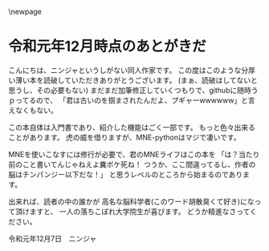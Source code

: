 \newpage

# 令和元年12月時点のあとがきだ
こんにちは、ニンジャというしがない同人作家です。
この度はこのような分厚い薄い本を読破していただきありがとうございます。
(まぁ、読破はしてないと思うし、その必要もない)
まだまだ加筆修正していくつもりで、githubに随時うｐってるので、
「君は古いのを掴まされたんだよ、プギャーwwwwww」と言えなくもない。

この本自体は入門書であり、紹介した機能はごく一部です。
もっと色々出来ることがあります。
虎の威を借りますが、MNE-pythonはマジで凄いです。

MNEを使いこなすには修行が必要で、君のMNEライフはこの本を
「は？当たり前のこと書いてんじゃねえよ糞ボケ死ね！
つうか、ここ間違ってるし、作者の脳はチンパンジー以下だな！」
と思うレベルのところから始まるのであります。

出来れば、読者の中の誰かが
高名な脳科学者(このワード胡散臭くて好き)になって頂けますと、
一人の落ちこぼれ大学院生が喜びます。
どうか精進なさってください。

令和元年12月7日　ニンジャ
